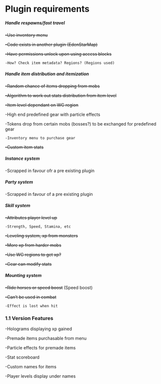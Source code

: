 Plugin requirements
===================

<h5>Handle respawns/fast travel</h5>


  ~~-Use inventory menu~~
  
  ~~-Code exists in another plugin (EdenStarMap)~~
  
  ~~-Have permissions unlock upon using access blocks~~
  
    -How? Check item metadata? Regions? (Regions used)
    
<h5>Handle item  distribution and itemization</h5>

  ~~-Random chance of items dropping from mobs~~
  
  ~~-Algorithm to work out stats distribution from item level~~
  
  ~~-Item level dependant on WG region~~
  
  -High end predefined gear with particle effects
  
  -Tokens drop from certain mobs (bosses?) to be exchanged for predefined gear
  
    -Inventory menu to purchase gear
    
  ~~-Custom item stats~~
  
<h5>Instance system</h5>

  -Scrapped in favour ofr a pre existing plugin
    
<h5>Party system</h5>

  -Scrapped in favour of a pre existing plugin
    
<h5>Skill system</h5>

  ~~-Attributes player level up~~
  
    -Strength, Speed, Stamina, etc
    
  ~~-Leveling system, xp from monsters~~
  
  ~~-More xp from harder mobs~~
  
  ~~-Use WG regions to get xp?~~
  
  ~~-Gear can modify stats~~
  
<h5>Mounting system</h5>

  ~~-Ride horses or speed boost~~ (Speed boost)
  
  ~~-Can’t be used in combat~~
  
    -Effect is lost when hit
    
<h3>1.1 Version Features</h3>
  -Holograms displaying xp gained
  
  -Premade items purchasable from menu
   
  -Particle effects for premade items
  
  -Stat scoreboard
  
  -Custom names for items
  
  -Player levels display under names
  
  
